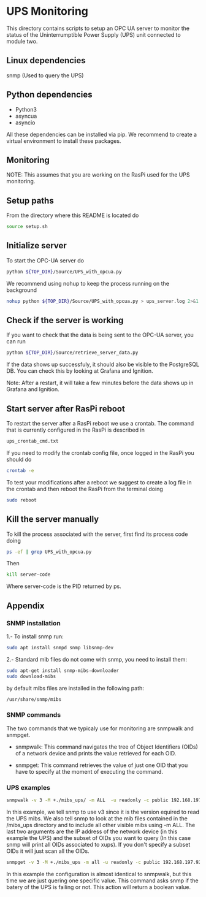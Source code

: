 # UPS Monitoring

This directory contains scripts to setup an OPC UA server
to monitor the status of the Uninterrumptible Power Supply (UPS)
unit connected to module two. 

## Linux dependencies

snmp (Used to query the UPS)

## Python dependencies

* Python3
* asyncua
* asyncio

All these dependencies can be installed via pip. We recommend
to create a virtual environment to install these packages.

## Monitoring

NOTE: This assumes that you are working on the RasPi used for 
the UPS monitoring. 

## Setup paths
From the directory where this README is located do

```bash
source setup.sh
```

## Initialize server

To start the OPC-UA server do 

```bash
python ${TOP_DIR}/Source/UPS_with_opcua.py
```

We recommend using nohup to keep the process running
on the background

```bash
nohup python ${TOP_DIR}/Source/UPS_with_opcua.py > ups_server.log 2>&1 &
```

## Check if the server is working

If you want to check that the data is being sent
to the OPC-UA server, you can run 

```bash
python ${TOP_DIR}/Source/retrieve_server_data.py
```

If the data shows up successfuly, it should also be visible 
to the PostgreSQL DB. You can check this by looking at Grafana
and Ignition. 

Note: After a restart, it will take a few minutes before the data
shows up in Grafana and Ignition. 


## Start server after RasPi reboot

To restart the server after a RasPi reboot we use a crontab. The command
that is currently configured in the RasPi is described in 

```bash
ups_crontab_cmd.txt
```

If you need to modify the crontab config file, once logged in the RasPi you should do

```bash
crontab -e 
```

To test your modifications after a reboot we suggest to create a log file
in the crontab and then reboot the RasPi from the terminal doing

```bash
sudo reboot 
```

## Kill the server manually

To kill the process associated with the server, first find its process code doing

```bash 
ps -ef | grep UPS_with_opcua.py
```
Then 

```bash 
kill server-code 
```

Where server-code is the PID returned by ps.


## Appendix

### SNMP installation

1.- To install snmp run: 

```bash
sudo apt install snmpd snmp libsnmp-dev
```

2.- Standard mib files do not come with snmp, you need to install them:

```bash
sudo apt-get install snmp-mibs-downloader
sudo download-mibs
```
by default mibs files are installed in the following path:

```bash
/usr/share/snmp/mibs
```

### SNMP commands 

The two commands that we typicaly use for monitoring are snmpwalk and snmpget. 

- snmpwalk: This command navigates the tree of Object Identifiers (OIDs) of a network device and prints the value retrieved for each OID.

- snmpget: This command retrieves the value of just one OID that you have to specify at the moment of executing the command. 

### UPS examples 

```bash
snmpwalk -v 3 -M +./mibs_ups/ -m ALL  -u readonly -c public 192.168.197.92 xupsMIB
```
In this example, we tell snmp to use v3 since it is the version equired to read the UPS mibs. We also tell snmp to look at the mib files contained in the /mibs_ups directory and to include all other visible mibs using -m ALL. The last two arguments are the IP address of the network device (in this example the UPS) and the subset of OIDs you want to query (In this case snmp will print all OIDs associated to xups). If you don't specify a subset OIDs it will just scan all the OIDs.

```bash
snmpget -v 3 -M +./mibs_ups -m all -u readonly -c public 192.168.197.92 xupsBatteryFailure.0
```

In this example the configuration is almost identical to snmpwalk, but this time we are just quering one specific value. This command asks snmp if the batery of the UPS is failing or not. This action will return a boolean value. 

